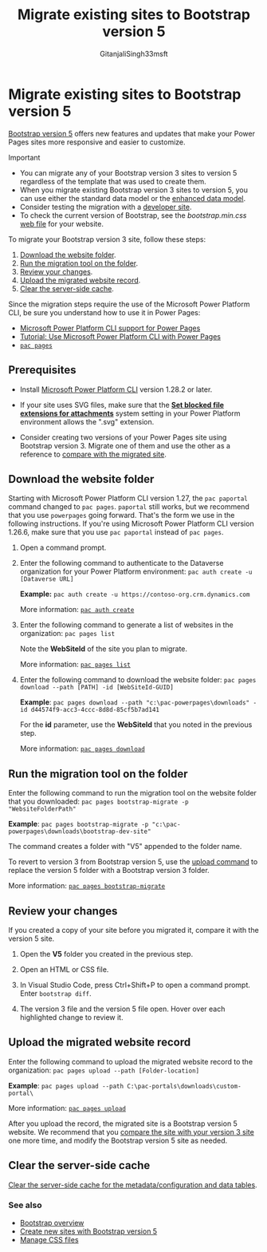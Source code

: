 ﻿---
title: Migrate existing sites to Bootstrap version 5
description: Learn how to migrate your existing Power Pages sites to Bootstrap version 5 with the help of the Microsoft Power Platform CLI.
ms.topic: how-to
ms.date: 01/31/2025
ms.subservice:
author: GitanjaliSingh33msft
ms.author: gisingh
ms.reviewer: dmartens
contributors:
  - DanaMartens
ms.custom:
  - ai-gen-docs-bap
  - ai-gen-desc
  - ai-seo-date:11/16/2023
  - bap-template
---

# Migrate existing sites to Bootstrap version 5

[Bootstrap version 5](https://getbootstrap.com/docs/5.0/getting-started/introduction/) offers new features and updates that make your Power Pages sites more responsive and easier to customize.

> [!IMPORTANT]
>
> - You can migrate any of your Bootstrap version 3 sites to version 5 regardless of the template that was used to create them.
> - When you migrate existing Bootstrap version 3 sites to version 5, you can use either the standard data model or the [enhanced data model](../admin/enhanced-data-model.md).
> - Consider testing the migration with a [developer site](../getting-started/developer-sites.md).
> - To check the current version of Bootstrap, see the *bootstrap.min.css* [web file](web-files.md) for your website.

To migrate your Bootstrap version 3 site, follow these steps:

1. [Download the website folder](#download-the-website-folder).
1. [Run the migration tool on the folder](#run-the-migration-tool-on-the-folder).
1. [Review your changes](#review-your-changes).
1. [Upload the migrated website record](#upload-the-migrated-website-record).
1. [Clear the server-side cache](#clear-the-server-side-cache).

Since the migration steps require the use of the Microsoft Power Platform CLI, be sure you understand how to use it in Power Pages:

- [Microsoft Power Platform CLI support for Power Pages](power-platform-cli.md)
- [Tutorial: Use Microsoft Power Platform CLI with Power Pages](power-platform-cli-tutorial.md)
- [`pac pages`](/power-platform/developer/cli/reference/pages)

## Prerequisites

- Install [Microsoft Power Platform CLI](/power-platform/developer/cli/introduction#install-using-power-platform-tools-for-visual-studio-code) version 1.28.2 or later.

- If your site uses SVG files, make sure that the [**Set blocked file extensions for attachments**](/power-platform/admin/system-settings-dialog-box-general-tab) system setting in your Power Platform environment allows the ".svg" extension.

- Consider creating two versions of your Power Pages site using Bootstrap version 3. Migrate one of them and use the other as a reference to [compare with the migrated site](#review-your-changes).

## Download the website folder

Starting with Microsoft Power Platform CLI version 1.27, the `pac paportal` command changed to `pac pages`. `paportal` still works, but we recommend that you use `powerpages` going forward. That's the form we use in the following instructions. If you're using Microsoft Power Platform CLI version 1.26.6, make sure that you use `pac paportal` instead of `pac pages`.

1. Open a command prompt.

1. Enter the following command to authenticate to the Dataverse organization for your Power Platform environment: `pac auth create -u [Dataverse URL]`

    **Example:** `pac auth create -u https://contoso-org.crm.dynamics.com`

    More information: [`pac auth create`](/power-platform/developer/cli/reference/auth)

1. Enter the following command to generate a list of websites in the organization: `pac pages list`

    Note the **WebSiteId** of the site you plan to migrate.

    More information: [`pac pages list`](/power-platform/developer/cli/reference/pages#pac-pages-list)

1. Enter the following command to download the website folder: `pac pages download --path [PATH] -id [WebSiteId-GUID]`

    **Example**: `pac pages download --path "c:\pac-powerpages\downloads" -id d44574f9-acc3-4ccc-8d8d-85cf5b7ad141`

    For the **id** parameter, use the **WebSiteId** that you noted in the previous step.

    More information: [`pac pages download`](/power-platform/developer/cli/reference/pages#pac-pages-download)

## Run the migration tool on the folder

Enter the following command to run the migration tool on the website folder that you downloaded: `pac pages bootstrap-migrate -p "WebsiteFolderPath"`

**Example**: `pac pages bootstrap-migrate -p "c:\pac-powerpages\downloads\bootstrap-dev-site"`

The command creates a folder with "V5" appended to the folder name.

To revert to version 3 from Bootstrap version 5, use the [upload command](#upload-the-migrated-website-record) to replace the version 5 folder with a Bootstrap version 3 folder.

More information: [`pac pages bootstrap-migrate`](/power-platform/developer/cli/reference/pages#pac-pages-bootstrap-migrate)

## Review your changes

If you created a copy of your site before you migrated it, compare it with the version 5 site.

1. Open the **V5** folder you created in the previous step.

1. Open an HTML or CSS file.

1. In Visual Studio Code, press Ctrl+Shift+P to open a command prompt. Enter `bootstrap diff`.

1. The version 3 file and the version 5 file open. Hover over each highlighted change to review it.

## Upload the migrated website record

Enter the following command to upload the migrated website record to the organization: `pac pages upload --path [Folder-location]`

**Example**: `pac pages upload --path C:\pac-portals\downloads\custom-portal\`

More information: [`pac pages upload`](/power-platform/developer/cli/reference/pages#pac-pages-upload)

After you upload the record, the migrated site is a Bootstrap version 5 website. We recommend that you [compare the site with your version 3 site](#review-your-changes) one more time, and modify the Bootstrap version 5 site as needed.

## Clear the server-side cache

[Clear the server-side cache for the metadata/configuration and data tables](../admin/clear-server-side-cache.md).

### See also

- [Bootstrap overview](bootstrap-overview.md)
- [Create new sites with Bootstrap version 5](bootstrap-version-5.md)
- [Manage CSS files](manage-css.md)
